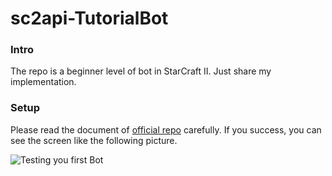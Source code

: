 # sc2api-TutorialBot

### Intro
The repo is a beginner level of bot in StarCraft II. Just share my implementation.

### Setup
Please read the document of [official repo](https://github.com/Blizzard/s2client-api) carefully. If you success, you can see the screen like the following picture.

![Testing you first Bot](https://pbs.twimg.com/media/DG5cjNhVYAAnby_.jpg:large)
